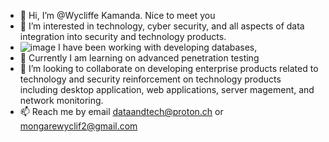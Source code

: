 - 👋 Hi, I’m @Wycliffe Kamanda. Nice to meet you
- 👀 I’m interested in technology, cyber security, and all aspects of data integration into security and technology products.
- ![image](https://user-images.githubusercontent.com/52254541/133409306-5cdb5698-87e3-481a-87eb-b388200f0b33.png) I have been working with developing databases, 
- 🌱 Currently I am learning on advanced penetration testing 
- 💞️ I’m looking to collaborate on developing enterprise products related to technology and security
      reinforcement on technology products including desktop application, web applications, server magement, and network monitoring.
- 📫 Reach me by email dataandtech@proton.ch or mongarewyclif2@gmail.com 

<!---
Wyclefo/Wyclefo is a ✨ special ✨ repository because its `README.md` (this file) appears on your GitHub profile.
You can click the Preview link to take a look at your changes.
--->
